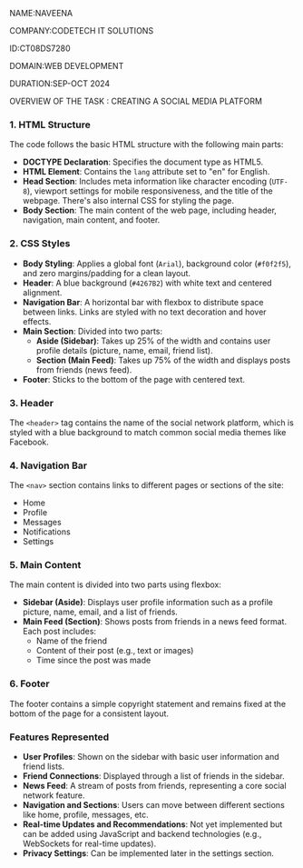 NAME:NAVEENA

COMPANY:CODETECH IT SOLUTIONS

ID:CT08DS7280

DOMAIN:WEB DEVELOPMENT

DURATION:SEP-OCT 2024

OVERVIEW OF THE TASK : CREATING A SOCIAL MEDIA PLATFORM


### 1. **HTML Structure**
The code follows the basic HTML structure with the following main parts:
- **DOCTYPE Declaration**: Specifies the document type as HTML5.
- **HTML Element**: Contains the `lang` attribute set to "en" for English.
- **Head Section**: Includes meta information like character encoding (`UTF-8`), viewport settings for mobile responsiveness, and the title of the webpage. There's also internal CSS for styling the page.
- **Body Section**: The main content of the web page, including header, navigation, main content, and footer.

### 2. **CSS Styles**
- **Body Styling**: Applies a global font (`Arial`), background color (`#f0f2f5`), and zero margins/padding for a clean layout.
- **Header**: A blue background (`#4267B2`) with white text and centered alignment.
- **Navigation Bar**: A horizontal bar with flexbox to distribute space between links. Links are styled with no text decoration and hover effects.
- **Main Section**: Divided into two parts:
  - **Aside (Sidebar)**: Takes up 25% of the width and contains user profile details (picture, name, email, friend list).
  - **Section (Main Feed)**: Takes up 75% of the width and displays posts from friends (news feed).
- **Footer**: Sticks to the bottom of the page with centered text.

### 3. **Header**
The `<header>` tag contains the name of the social network platform, which is styled with a blue background to match common social media themes like Facebook.

### 4. **Navigation Bar**
The `<nav>` section contains links to different pages or sections of the site:
- Home
- Profile
- Messages
- Notifications
- Settings

### 5. **Main Content**
The main content is divided into two parts using flexbox:
- **Sidebar (Aside)**: Displays user profile information such as a profile picture, name, email, and a list of friends.
- **Main Feed (Section)**: Shows posts from friends in a news feed format. Each post includes:
  - Name of the friend
  - Content of their post (e.g., text or images)
  - Time since the post was made

### 6. **Footer**
The footer contains a simple copyright statement and remains fixed at the bottom of the page for a consistent layout.

### **Features Represented**
- **User Profiles**: Shown on the sidebar with basic user information and friend lists.
- **Friend Connections**: Displayed through a list of friends in the sidebar.
- **News Feed**: A stream of posts from friends, representing a core social network feature.
- **Navigation and Sections**: Users can move between different sections like home, profile, messages, etc.
- **Real-time Updates and Recommendations**: Not yet implemented but can be added using JavaScript and backend technologies (e.g., WebSockets for real-time updates).
- **Privacy Settings**: Can be implemented later in the settings section.


